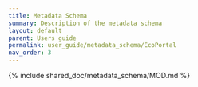 ```yaml
---
title: Metadata Schema
summary: Description of the metadata schema
layout: default
parent: Users guide
permalink: user_guide/metadata_schema/EcoPortal
nav_order: 3
---
```



{% include shared_doc/metadata_schema/MOD.md  %}